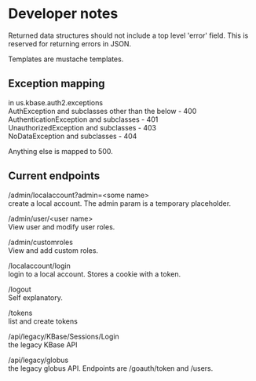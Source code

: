 Developer notes
===============

Returned data structures should not include a top level 'error' field. This is
reserved for returning errors in JSON.

Templates are mustache templates.

Exception mapping
-----------------

in us.kbase.auth2.exceptions  
AuthException and subclasses other than the below - 400  
AuthenticationException and subclasses - 401  
UnauthorizedException and subclasses - 403  
NoDataException and subclasses - 404  

Anything else is mapped to 500.

Current endpoints
-----------------

/admin/localaccount?admin=&lt;some name&gt;  
create a local account. The admin param is a temporary placeholder.

/admin/user/&lt;user name&gt;  
View user and modify user roles.

/admin/customroles  
View and add custom roles.

/localaccount/login  
login to a local account. Stores a cookie with a token.

/logout  
Self explanatory.

/tokens  
list and create tokens

/api/legacy/KBase/Sessions/Login  
the legacy KBase API

/api/legacy/globus  
the legacy globus API. Endpoints are /goauth/token and /users.

